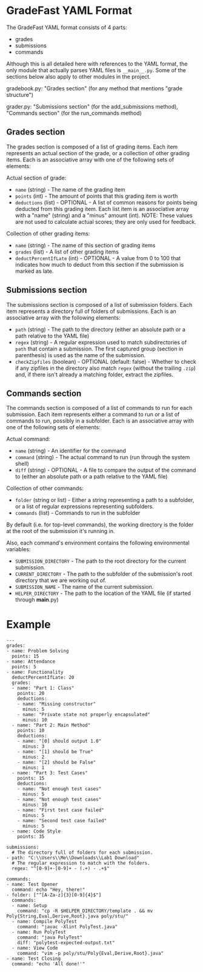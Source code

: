 # GradeFast YAML Format

The GradeFast YAML format consists of 4 parts:

 - grades
 - submissions
 - commands

Although this is all detailed here with references to the YAML format, the only
module that actually parses YAML files is `__main__.py`. Some of the sections
below also apply to other modules in the project.

gradebook.py: "Grades section" (for any method that mentions "grade structure")

grader.py: "Submissions section" (for the add_submissions method),
           "Commands section" (for the run_commands method)

## Grades section

The grades section is composed of a list of grading items. Each item represents
an actual section of the grade, or a collection of other grading items. Each is
an associative array with one of the following sets of elements:

Actual section of grade:

 - `name` (string) - The name of the grading item
 - `points` (int) - The amount of points that this grading item is worth
 - `deductions` (list) - OPTIONAL - A list of common reasons for points being
   deducted from this grading item. Each list item is an associative array with
   a "name" (string) and a "minus" amount (int). NOTE: These values are not used
   to calculate actual scores; they are only used for feedback.

Collection of other grading items:

 - `name` (string) - The name of this section of grading items
 - `grades` (list) - A list of other grading items
 - `deductPercentIfLate` (int) - OPTIONAL - A value from 0 to 100 that indicates
   how much to deduct from this section if the submission is marked as late.

## Submissions section

The submissions section is composed of a list of submission folders. Each item
represents a directory full of folders of submissions. Each is an associative
array with the following elements:

 - `path` (string) - The path to the directory (either an absolute path or a
   path relative to the YAML file)
 - `regex` (string) - A regular expression used to match subdirectories of
   `path` that contain a submission. The first captured group (section in
   parenthesis) is used as the name of the submission.
 - `checkZipfiles` (boolean) - OPTIONAL (default: false) - Whether to check if
   any zipfiles in the directory also match `regex` (without the trailing
   `.zip`) and, if there isn't already a matching folder, extract the zipfiles.

## Commands section

The commands section is composed of a list of commands to run for each
submission. Each item represents either a command to run or a list of commands
to run, possibly in a subfolder. Each is an associative array with one of the
following sets of elements:

Actual command:

 - `name` (string) - An identifier for the command
 - `command` (string) - The actual command to run (run through the system shell)
 - `diff` (string) - OPTIONAL - A file to compare the output of the command to
   (either an absolute path or a path relative to the YAML file)

Collection of other commands:

 - `folder` (string or list) - Either a string representing a path to a
   subfolder, or a list of regular expressions representing subfolders.
 - `commands` (list) - Commands to run in the subfolder

By default (i.e. for top-level commands), the working directory is the folder at
the root of the submission it's running in.

Also, each command's environment contains the following environmental variables:

 - `SUBMISSION_DIRECTORY` - The path to the root directory for the current
   submission.
 - `CURRENT_DIRECTORY` - The path to the subfolder of the submission's root
   directory that we are working out of.
 - `SUBMISSION_NAME` - The name of the current submission.
 - `HELPER_DIRECTORY` - The path to the location of the YAML file (if started
   through __main__.py)

# Example

    ---
    grades:
    - name: Problem Solving
      points: 15
    - name: Attendance
      points: 5
    - name: Functionality
      deductPercentIfLate: 20
      grades:
      - name: "Part 1: Class"
        points: 20
        deductions:
        - name: "Missing constructor"
          minus: 5
        - name: "Private state not properly encapsulated"
          minus: 10
      - name: "Part 2: Main Method"
        points: 10
        deductions:
        - name: "[0] should output 1.0"
          minus: 3
        - name: "[1] should be True"
          minus: 2
        - name: "[2] should be False"
          minus: 1
      - name: "Part 3: Test Cases"
        points: 15
        deductions:
        - name: "Not enough test cases"
          minus: 5
        - name: "Not enough test cases"
          minus: 10
        - name: "First test case failed"
          minus: 5
        - name: "Second test case failed"
          minus: 5
      - name: Code Style
        points: 35

    submissions:
      # The directory full of folders for each submission.
    - path: "C:\\Users\\Me\\Downloads\\Lab1 Download"
      # The regular expression to match with the folders.
      regex: "^[0-9]+-[0-9]+ - (.+) - .+$"

    commands:
    - name: Test Opener
      command: echo "Hey, there!"
    - folder: ["^[A-Za-z]{3}[0-9]{4}$"]
      commands:
      - name: Setup
        command: "cp -R $HELPER_DIRECTORY/template . && mv Poly{String,Eval,Derive,Root}.java poly/stu/"
      - name: Compile PolyTest
        command: "javac -Xlint PolyTest.java"
      - name: Run PolyTest
        command: "java PolyTest"
        diff: "polytest-expected-output.txt"
      - name: View Code
        command: "vim -p poly/stu/Poly{Eval,Derive,Root}.java"
    - name: Test Closing
      command: "echo 'All done!'"

